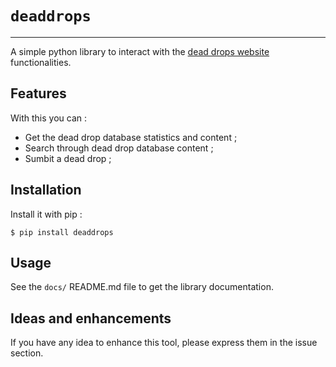 # `deaddrops`
---

A simple python library to interact with the [dead drops website](https://deaddrops.com/) functionalities.

## Features

With this you can : 

- Get the dead drop database statistics and content ;
- Search through dead drop database content ;
- Sumbit a dead drop ;

## Installation

Install it with pip :

```
$ pip install deaddrops
```

## Usage

See the `docs/` README.md file to get the library documentation.

## Ideas and enhancements

If you have any idea to enhance this tool, please express them in the issue section.

